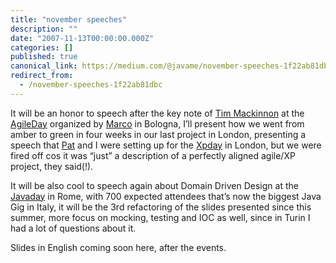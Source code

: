 ```yaml
---
title: "november speeches"
description: ""
date: "2007-11-13T00:00:00.000Z"
categories: []
published: true
canonical_link: https://medium.com/@javame/november-speeches-1f22ab81dbc
redirect_from:
  - /november-speeches-1f22ab81dbc
---
```


It will be an honor to speech after the key note of [Tim Mackinnon](http://c2.com/cgi/wiki?TimMackinnon) at the [AgileDay](http://agileday.it/index.php?page=program) organized by [Marco](http://brainscrum.wordpress.com/) in Bologna, I’ll present how we went from amber to green in four weeks in our last project in London, presenting a speech that [Pat](http://www.thekua.com/atwork/) and I were setting up for the [Xpday](http://www.xpday.org/) in London, but we were fired off cos it was “just” a description of a perfectly aligned agile/XP project, they said(!).

It will be also cool to speech again about Domain Driven Design at the [Javaday](http://roma.javaday.it/roma/) in Rome, with 700 expected attendees that’s now the biggest Java Gig in Italy, it will be the 3rd refactoring of the slides presented since this summer, more focus on mocking, testing and IOC as well, since in Turin I had a lot of questions about it.

Slides in English coming soon here, after the events.
